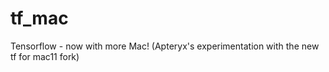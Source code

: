 # tf_mac
Tensorflow - now with more Mac! (Apteryx's experimentation with the new tf for mac11 fork)
